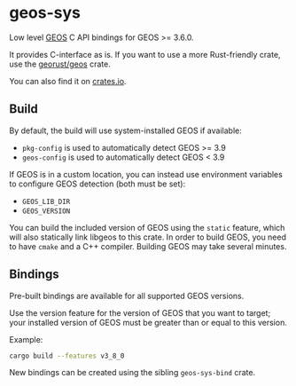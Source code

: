 # geos-sys

Low level [GEOS](https://libgeos.org/) C API bindings for GEOS >= 3.6.0.

It provides C-interface as is. If you want to use a more Rust-friendly crate,
use the [georust/geos](https://github.com/georust/geos) crate.

You can also find it on [crates.io](https://crates.io/crates/geos).

## Build

By default, the build will use system-installed GEOS if available:

-   `pkg-config` is used to automatically detect GEOS >= 3.9
-   `geos-config` is used to automatically detect GEOS < 3.9

If GEOS is in a custom location, you can instead use environment variables to
configure GEOS detection (both must be set):

-   `GEOS_LIB_DIR`
-   `GEOS_VERSION`

You can build the included version of GEOS using the `static` feature, which
will also statically link libgeos to this crate. In order to build GEOS, you
need to have `cmake` and a C++ compiler. Building GEOS may take several minutes.

## Bindings

Pre-built bindings are available for all supported GEOS versions.

Use the version feature for the version of GEOS that you want to target; your
installed version of GEOS must be greater than or equal to this version.

Example:

```bash
cargo build --features v3_8_0
```

New bindings can be created using the sibling `geos-sys-bind` crate.
